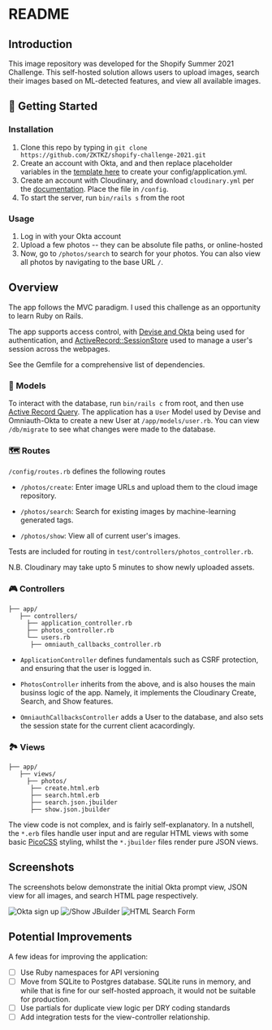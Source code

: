 # README

## Introduction
This image repository was developed for the Shopify Summer 2021 Challenge. This self-hosted solution allows  users to upload images, search their images based on ML-detected features, and view all available images. 


## 🚀 Getting Started

### Installation
1. Clone this repo by typing in `git clone https://github.com/ZKTKZ/shopify-challenge-2021.git`
2. Create an account with Okta, and and then replace placeholder variables in the [template here](https://gist.github.com/andrewvanbeek-okta/a069611986d15bb924774c3635a5abb3#file-convert-your-devise-app-to-use-okta-L89) to create your config/application.yml.
3. Create an account with Cloudinary, and download `cloudinary.yml` per the [documentation](https://cloudinary.com/documentation/rails_integration#configuration). Place the file in `/config`. 
4. To start the server, run `bin/rails s` from the root

### Usage
1. Log in with your Okta account
2. Upload a few photos -- they can be absolute file paths, or online-hosted
3. Now, go to `/photos/search` to search for your photos. You can also view all photos by navigating to the base URL `/`.

## Overview 
The app follows the MVC paradigm. I used this challenge as an opportunity to learn Ruby on Rails.

The app supports access control, with [Devise and Okta](https://developer.okta.com/blog/2018/09/18/simple-authentication-with-rails-and-omniauth) being used for authentication, and [ActiveRecord::SessionStore](https://github.com/rails/activerecord-session_store) used to manage a user's session across the webpages. 

See the Gemfile for a comprehensive list of dependencies.

### 🧱 Models

To interact with the database, run `bin/rails c` from root, and then use [Active Record Query](https://guides.rubyonrails.org/active_record_querying.html). The application has a `User` Model used by Devise and Omniauth-Okta to create a new User at `/app/models/user.rb`. You can view `/db/migrate` to see what changes were made to the database. 

### 🗺️ Routes
`/config/routes.rb` defines the following routes
* `/photos/create`: Enter image URLs and upload them to the cloud image repository.

* `/photos/search`: Search for existing images by machine-learning generated tags. 

* `/photos/show`: View all of current user's images.

Tests are included for routing in `test/controllers/photos_controller.rb`.

N.B. Cloudinary may take upto 5 minutes to show newly uploaded assets.

### 🎮 Controllers
```
├── app/
   ├── controllers/
     ├── application_controller.rb
     ├── photos_controller.rb
     └── users.rb
      ├── omniauth_callbacks_controller.rb
```

* `ApplicationController` defines fundamentals such as CSRF protection, and ensuring that the user is logged in.

* `PhotosController` inherits from the above, and is also houses the main businss logic of the app. Namely, it implements the Cloudinary Create, Search, and Show features.

* `OmniauthCallbacksController` adds a User to the database, and also sets the session state for the current client acacordingly.


### 🏞️ Views
```
├── app/
   ├── views/
     ├── photos/
      ├── create.html.erb
      ├── search.html.erb
      ├── search.json.jbuilder
      ├── show.json.jbuilder
```

The view code is not complex, and is fairly self-explanatory. In a nutshell, the `*.erb` files handle user input and are regular HTML views with some basic [PicoCSS](https://picocss.com/) styling, whilst the `*.jbuilder` files render pure JSON views.

## Screenshots
The screenshots below demonstrate the initial Okta prompt view, JSON view for all images, and search HTML page respectively.

![Okta sign up](https://lh3.googleusercontent.com/tlEjfmTcI72JBa7sDkhM1YHAkcY6UwVEMet4PaFNNIrNq_rEAF5eRZ2HFRvQpLNUYGJdYIiHxcLMG9LX-uazH11VXyzBC75b2afXNKRYfpbN5fO5SS7VkvT2fy00yeRuIzBUgmvy)
![/Show JBuilder](https://lh6.googleusercontent.com/xMHRgkmcRBPmrvg1vZvD56TEMFde8f9kPTlODBReYgGEAHywerju_rHSHx-bBHvWwf3Y-1zKY-N1w-M2Y1oQdV7iR-Eduid7JSOiEOI0O1ZH73RsnBf5dHLSoGZtQIhnD7zXphYz)
![HTML Search Form](https://lh6.googleusercontent.com/adXUnv8MJDL3-F17IG-TBcfpD5NOwJo3N4xWjcTgKlUJ_nkYXgrwHJpT9Semvd7EJELOlUndEnO-HbQb-AaxG_vKwhfXUdRU-Dv7T8DPuWQsKDAVdqpplS0GaeygqxbnkQPDKGoq)

## Potential Improvements
A few ideas for improving the application:
- [ ] Use Ruby namespaces for API versioning
- [ ] Move from SQLite to Postgres database. SQLite runs in memory, and while that is fine for our self-hosted approach, it would not be suitable for production.
- [ ] Use partials for duplicate view logic per DRY coding standards
- [ ] Add integration tests for the view-controller relationship. 

